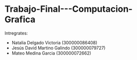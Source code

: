 # Trabajo-Final---Computacion-Grafica
Intregrates:

- Natalia Delgado Victoria (300000086408)
- Jesús David Martino Galindo (300000079727)
- Mateo Medina Garcia (300000072662)
